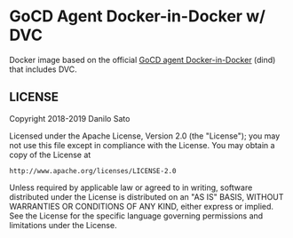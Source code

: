 # GoCD Agent Docker-in-Docker w/ DVC

Docker image based on the official [GoCD agent Docker-in-Docker](https://github.com/gocd/gocd-agent-docker-dind)
(dind) that includes DVC.

## LICENSE

Copyright 2018-2019 Danilo Sato

Licensed under the Apache License, Version 2.0 (the "License");
you may not use this file except in compliance with the License.
You may obtain a copy of the License at

    http://www.apache.org/licenses/LICENSE-2.0

Unless required by applicable law or agreed to in writing, software
distributed under the License is distributed on an "AS IS" BASIS,
WITHOUT WARRANTIES OR CONDITIONS OF ANY KIND, either express or implied.
See the License for the specific language governing permissions and
limitations under the License.

